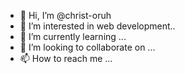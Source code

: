 - 👋 Hi, I’m @christ-oruh
- 👀 I’m interested in web development..
- 🌱 I’m currently learning ...
- 💞️ I’m looking to collaborate on ...
- 📫 How to reach me ...

<!---
christ-oruh/christ-oruh is a ✨ special ✨ repository because its `README.md` (this file) appears on your GitHub profile.
You can click the Preview link to take a look at your changes.
--->
